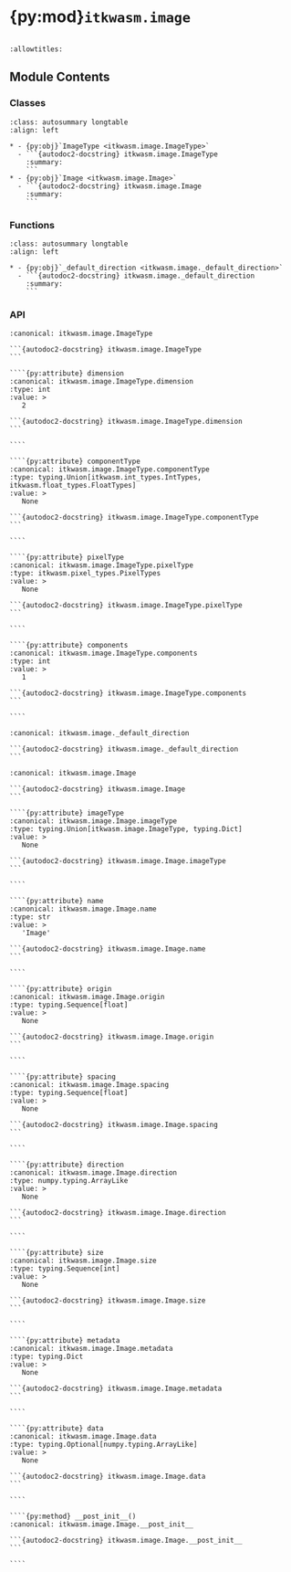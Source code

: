 # {py:mod}`itkwasm.image`

```{py:module} itkwasm.image
```

```{autodoc2-docstring} itkwasm.image
:allowtitles:
```

## Module Contents

### Classes

````{list-table}
:class: autosummary longtable
:align: left

* - {py:obj}`ImageType <itkwasm.image.ImageType>`
  - ```{autodoc2-docstring} itkwasm.image.ImageType
    :summary:
    ```
* - {py:obj}`Image <itkwasm.image.Image>`
  - ```{autodoc2-docstring} itkwasm.image.Image
    :summary:
    ```
````

### Functions

````{list-table}
:class: autosummary longtable
:align: left

* - {py:obj}`_default_direction <itkwasm.image._default_direction>`
  - ```{autodoc2-docstring} itkwasm.image._default_direction
    :summary:
    ```
````

### API

`````{py:class} ImageType
:canonical: itkwasm.image.ImageType

```{autodoc2-docstring} itkwasm.image.ImageType
```

````{py:attribute} dimension
:canonical: itkwasm.image.ImageType.dimension
:type: int
:value: >
   2

```{autodoc2-docstring} itkwasm.image.ImageType.dimension
```

````

````{py:attribute} componentType
:canonical: itkwasm.image.ImageType.componentType
:type: typing.Union[itkwasm.int_types.IntTypes, itkwasm.float_types.FloatTypes]
:value: >
   None

```{autodoc2-docstring} itkwasm.image.ImageType.componentType
```

````

````{py:attribute} pixelType
:canonical: itkwasm.image.ImageType.pixelType
:type: itkwasm.pixel_types.PixelTypes
:value: >
   None

```{autodoc2-docstring} itkwasm.image.ImageType.pixelType
```

````

````{py:attribute} components
:canonical: itkwasm.image.ImageType.components
:type: int
:value: >
   1

```{autodoc2-docstring} itkwasm.image.ImageType.components
```

````

`````

````{py:function} _default_direction() -> numpy.typing.ArrayLike
:canonical: itkwasm.image._default_direction

```{autodoc2-docstring} itkwasm.image._default_direction
```
````

`````{py:class} Image
:canonical: itkwasm.image.Image

```{autodoc2-docstring} itkwasm.image.Image
```

````{py:attribute} imageType
:canonical: itkwasm.image.Image.imageType
:type: typing.Union[itkwasm.image.ImageType, typing.Dict]
:value: >
   None

```{autodoc2-docstring} itkwasm.image.Image.imageType
```

````

````{py:attribute} name
:canonical: itkwasm.image.Image.name
:type: str
:value: >
   'Image'

```{autodoc2-docstring} itkwasm.image.Image.name
```

````

````{py:attribute} origin
:canonical: itkwasm.image.Image.origin
:type: typing.Sequence[float]
:value: >
   None

```{autodoc2-docstring} itkwasm.image.Image.origin
```

````

````{py:attribute} spacing
:canonical: itkwasm.image.Image.spacing
:type: typing.Sequence[float]
:value: >
   None

```{autodoc2-docstring} itkwasm.image.Image.spacing
```

````

````{py:attribute} direction
:canonical: itkwasm.image.Image.direction
:type: numpy.typing.ArrayLike
:value: >
   None

```{autodoc2-docstring} itkwasm.image.Image.direction
```

````

````{py:attribute} size
:canonical: itkwasm.image.Image.size
:type: typing.Sequence[int]
:value: >
   None

```{autodoc2-docstring} itkwasm.image.Image.size
```

````

````{py:attribute} metadata
:canonical: itkwasm.image.Image.metadata
:type: typing.Dict
:value: >
   None

```{autodoc2-docstring} itkwasm.image.Image.metadata
```

````

````{py:attribute} data
:canonical: itkwasm.image.Image.data
:type: typing.Optional[numpy.typing.ArrayLike]
:value: >
   None

```{autodoc2-docstring} itkwasm.image.Image.data
```

````

````{py:method} __post_init__()
:canonical: itkwasm.image.Image.__post_init__

```{autodoc2-docstring} itkwasm.image.Image.__post_init__
```

````

`````
